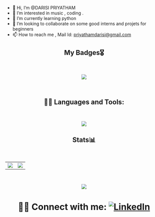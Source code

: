 - 👋 Hi, I’m @DARISI PRIYATHAM
- 👀 I’m interested in music , coding .
- 🌱 I’m currently learning python
- 💞️ I’m looking to collaborate on some good interns and projets for beginners
- 📫 How to reach me , Mail Id: priyathamdarisi@gmail.com

<h2 align="center">My Badges🎖️</h2>
<br />
<p align="center"><a href="https://holopin.io/@d_p"><img src = "https://holopin.io/api/user/board?user=d_p"></a></p>
<br>

<h2 align="center"> 👨‍💻 Languages and Tools:</h2>
<br />
<p align="center">
  <a href="https://skillicons.dev">
    <img src="https://skillicons.dev/icons?i=arduino,bootstrap,c,cpp,css,discord,django,figma,firebase,flask,gcp,git,github,go,html,java,javascript,linux,mongodb,mysql,nodejs,postgres,powershell,python,tailwind,vercel,vscode,&perline=9" />
  </a>
</p>

<h2 align="center">Stats📊</h2>
<br />
<table align="center" style="border: none;">
  <tr>
    <td align="center">
      <a href="https://stats.quine.sh/DPRIYATHAM/github?theme=dark">
        <img src="https://stats.quine.sh/DPRIYATHAM/github?theme=dark">
      </a>
    </td>
    <td align="center">
      <a href="https://github-readme-streak-stats.herokuapp.com/?user=DPRIYATHAM">
        <img src="https://github-readme-streak-stats.herokuapp.com/?user=DPRIYATHAM">
      </a>
    </td>
  </tr>
  </table>
  <br>
  <p align="center">
      <a href="https://github-readme-stats.dexters-hub.vercel.app/api/top-langs/?username=DPRIYATHAM&langs_count=5&layout=compact">
        <img src="https://github-readme-stats.dexters-hub.vercel.app/api/top-langs/?username=DPRIYATHAM&langs_count=5&layout=compact&theme=material-palenight">
      </a>
  </p>


<h1 align="center"> 🙋‍♂️ Connect with me: <a href="https://www.linkedin.com/in/darisipriyatham/"><img alt="LinkedIn" title="LinkedIn" src="https://img.shields.io/badge/-LinkedIn-0077B5?style=for-the-badge&logo=linkedin&logoColor=white"/></a>
</h1>
